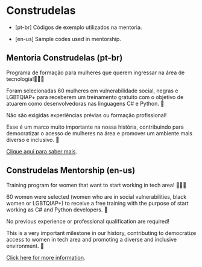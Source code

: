 # Construdelas

- [pt-br] Códigos de exemplo utilizados na mentoria.

- [en-us] Sample codes used in mentorship.

## Mentoria Construdelas (pt-br)

Programa de formação para mulheres que querem ingressar na área de tecnologia!👩🏼‍💻

Foram selecionadas 60 mulheres em vulnerabilidade social, negras e LGBTQIAP+ para receberem um treinamento gratuito com o objetivo de atuarem como desenvolvedoras nas linguagens C# e Python. 💪

Não são exigidas experiências prévias ou formação profissional!

Esse é um marco muito importante na nossa história, contribuindo para democratizar o acesso de mulheres na área e promover um ambiente mais diverso e inclusivo. 🤗

[Clique aqui para saber mais](https://www.linkedin.com/posts/juntos-somos-mais_hoje-lan%C3%A7amos-oficialmente-o-construdelas-activity-6826604009416093696-X6gK).

## Construdelas Mentorship (en-us)

Training program for women that want to start working in tech area! 👩🏼‍💻

60 women were selected (women who are in social vulnerabilities, black women or LGBTQIAP+) to receive a free training with the purpose of start working as C# and Python developers. 💪

No previous experience or professional qualification are required!

This is a very important milestone in our history, contributing to democratize access to women in tech area and promoting a diverse and inclusive environment. 🤗

[Click here for more information](https://www.linkedin.com/posts/juntos-somos-mais_hoje-lan%C3%A7amos-oficialmente-o-construdelas-activity-6826604009416093696-X6gK).
